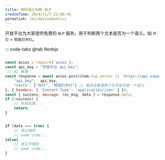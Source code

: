 ```yaml
---
title: 相同语义判断 NLP
createTime: 2024/11/7 21:06:45
permalink: /en/dev/semantic/
---
```

 
开放平台为大家提供免费的 `NLP` 服务，用于判断两个文本是否为一个语义。如 `开灯` = `帮我打开灯`。

::: code-tabs
@tab Nodejs
```js 

const axios = require('axios');
const api_key = "开放平台 api_key";
 // AI 推理 
const response = await axios.post(item.nlp_server || `https://api.espai.fun/ai_api/semantic`, {
    "api_key":  api_key,
    "texts": ["开灯", "帮我打开灯"] // 服务会推理两个句子是否是一个语义
}, { headers: { 'Content-Type': 'application/json' } }); 
const { success, message: res_msg, data } = response.data;
if (!success) {
    // 失败处理...
    return;
} 


if (data === true) {
    // 语义相同
    // some code...
}else{
    // 语义不相同
    // some code...
}
```

 